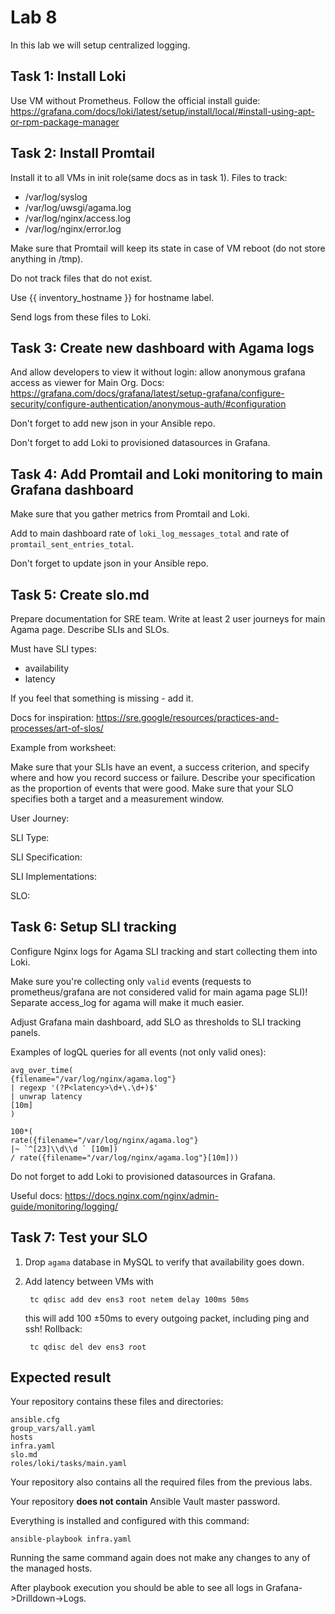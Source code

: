 # Lab 8

In this lab we will setup centralized logging.

## Task 1: Install Loki

Use VM without Prometheus. Follow the official install guide:
https://grafana.com/docs/loki/latest/setup/install/local/#install-using-apt-or-rpm-package-manager

## Task 2: Install Promtail

Install it to all VMs in init role(same docs as in task 1).
Files to track:

  - /var/log/syslog
  - /var/log/uwsgi/agama.log
  - /var/log/nginx/access.log
  - /var/log/nginx/error.log

Make sure that Promtail will keep its state in case of VM reboot (do not store anything in /tmp).

Do not track files that do not exist.

Use {{ inventory_hostname }} for hostname label.

Send logs from these files to Loki.

## Task 3: Create new dashboard with Agama logs

And allow developers to view it without login: 
allow anonymous grafana access as viewer for Main Org.
Docs: https://grafana.com/docs/grafana/latest/setup-grafana/configure-security/configure-authentication/anonymous-auth/#configuration

Don't forget to add new json in your Ansible repo.

Don't forget to add Loki to provisioned datasources in Grafana.

## Task 4: Add Promtail and Loki monitoring to main Grafana dashboard

Make sure that you gather metrics from Promtail and Loki.

Add to main dashboard rate of `loki_log_messages_total` and rate of `promtail_sent_entries_total`.

Don't forget to update json in your Ansible repo.

## Task 5: Create slo.md

Prepare documentation for SRE team. Write at least 2 user journeys for main Agama page. Describe SLIs and SLOs.

Must have SLI types:
  - availability
  - latency

If you feel that something is missing - add it.

Docs for inspiration: https://sre.google/resources/practices-and-processes/art-of-slos/

Example from worksheet:

Make sure that your SLIs have an event, a success criterion, and specify where and 
how you record success or failure. Describe your specification as the proportion of 
events that were good. Make sure that your SLO specifies both a target and a 
measurement window.

User Journey:

SLI Type:

SLI Specification:

SLI Implementations:

SLO:

## Task 6: Setup SLI tracking

Configure Nginx logs for Agama SLI tracking and start collecting them into Loki.

Make sure you're collecting only `valid` events (requests to prometheus/grafana are not considered valid for main agama page SLI)! Separate access_log for agama will make it much easier.

Adjust Grafana main dashboard, add SLO as thresholds to SLI tracking panels.

Examples of logQL queries for all events (not only valid ones):

    avg_over_time(
    {filename="/var/log/nginx/agama.log"}
    | regexp '(?P<latency>\d+\.\d+)$'
    | unwrap latency
    [10m]
    )

    100*(
    rate({filename="/var/log/nginx/agama.log"} 
    |~ `^[23]\\d\\d ` [10m])
    / rate({filename="/var/log/nginx/agama.log"}[10m]))

Do not forget to add Loki to provisioned datasources in Grafana.

Useful docs: https://docs.nginx.com/nginx/admin-guide/monitoring/logging/

## Task 7: Test your SLO

1. Drop `agama` database in MySQL to verify that availability goes down.
2. Add latency between VMs with

        tc qdisc add dev ens3 root netem delay 100ms 50ms

    this will add 100 ±50ms to every outgoing packet, including ping and ssh! Rollback:

        tc qdisc del dev ens3 root

## Expected result

Your repository contains these files and directories:

    ansible.cfg
    group_vars/all.yaml
    hosts
    infra.yaml
    slo.md
    roles/loki/tasks/main.yaml

Your repository also contains all the required files from the previous labs.

Your repository **does not contain** Ansible Vault master password.

Everything is installed and configured with this command:

	ansible-playbook infra.yaml

Running the same command again does not make any changes to any of the managed
hosts.

After playbook execution you should be able to see all logs in Grafana->Drilldown->Logs.
